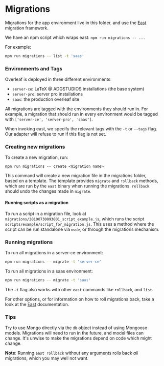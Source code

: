 # Migrations

Migrations for the app environment live in this folder, and use the [East](https://github.com/okv/east) migration
framework.

We have an npm script which wraps east: `npm run migrations -- ...`

For example:

``` sh
npm run migrations -- list -t 'saas'
```

### Environments and Tags

Overleaf is deployed in three different environments:

- `server-ce`: LaTeX @ ADGSTUDIOS installations (the base system)
- `server-pro`: server pro installations
- `saas`: the production overleaf site

All migrations are tagged with the environments they should run in.
For example, a migration that should run in every environment would be tagged with `['server-ce', 'server-pro', 'saas']`.

When invoking east, we specify the relevant tags with the `-t` or `--tags` flag.
Our adapter will refuse to run if this flag is not set.


### Creating new migrations

To create a new migration, run:

```
npm run migrations -- create <migration name>
```

This command will create a new migration file in the migrations folder, based on a template. The template provides
`migrate` and `rollback` methods, which are run by the `east` binary when running the migrations. `rollback` should
undo the changes made in `migrate`.

#### Running scripts as a migration

To run a script in a migration file, look at `migrations/20190730093801_script_example.js`, which runs the script
`scripts/example/script_for_migration.js`. This uses a method where the script can be run standalone via `node`, or
through the migrations mechanism.

### Running migrations

To run all migrations in a server-ce environment:
``` sh
npm run migrations -- migrate -t 'server-ce'
```

To run all migrations in a saas environment:
``` sh
npm run migrations -- migrate -t 'saas'
```

The `-t` flag also works with other `east` commands like `rollback`, and `list`.

For other options, or for information on how to roll migrations back, take a look at the
[East](https://github.com/okv/east) documentation.

### Tips

Try to use Mongo directly via the `db` object instead of using Mongoose models. Migrations will need to run in the
future, and model files can change. It's unwise to make the migrations depend on code which might change.

**Note:** Running `east rollback` without any arguments rolls back *all* migrations, which you may well not want.
